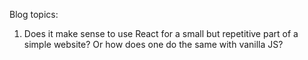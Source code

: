 Blog topics:

1. Does it make sense to use React for a small but repetitive part of a simple website?
  Or how does one do the same with vanilla JS?
